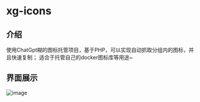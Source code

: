 # xg-icons
## 介绍
使用ChatGpt糊的图标托管项目，基于PHP，可以实现自动抓取分组内的图标，并且快速复制；
适合于托管自己的docker图标库等用途~
## 界面展示
![image](https://github.com/verkyer/xg-icons/blob/main/demo.png)
